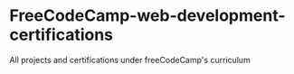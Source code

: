 # FreeCodeCamp-web-development-certifications
All projects and certifications under freeCodeCamp's curriculum
